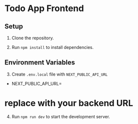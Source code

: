 # Todo App Frontend

## Setup

1. Clone the repository.

2. Run `npm install` to install dependencies.

## Environment Variables

3. Create `.env.local` file with `NEXT_PUBLIC_API_URL`

- NEXT_PUBLIC_API_URL=<Backend URL>

# replace with your backend URL

4. Run `npm run dev` to start the development server.
